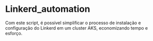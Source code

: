 # Linkerd_automation
Com este script, é possível simplificar o processo de instalação e configuração do Linkerd em um cluster AKS, economizando tempo e esforço.
